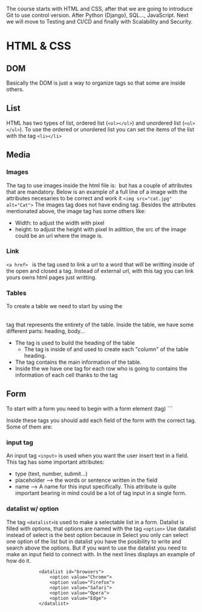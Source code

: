 The course starts with HTML and CSS, after that we are going to introduce Git to use control version. After Python (Django), SQL..., JavaScript. Next we will move to Testing and CI/CD and finally with Scalability and Security.

# HTML & CSS
## DOM
Basically the DOM is just a way to organize tags so that some are inside others.

## List
HTML has two types of list, ordered list (```<ol></ol>```) and unordered list (```<ul></ul>```). 
To use the ordered or unordered list you can set the items of the list with the tag ```<li></li>```

## Media 
### Images
The tag to use images inside the html file is: <img></img> but has a couple of attributes that are mandatory. Below is an example of a full line of a image with the attributes necesaries to be correct and work it
  ```<img src="cat.jpg" alt="Cat">```
The images tag does not have ending tag. Besides the attributes mentionated above, the image tag has some others like:
- Width: to adjust the width with pixel
- height: to adjust the height with pixel
In adittion, the src of the image could be an url where the image is.

### Link
```<a href> ``` is the tag used to link a url to a word that will be writting inside of the open and closed a tag. Instead of external url, with this tag you can link yours owns html pages just writting.

### Tables
To create a table we need to start by using the <table></table> tag that represents the entirety of the table. Inside the table, we have some different parts: heading, body...
- The tag <thead></thead> is used to build the heading of the table
  - The tag <th> is inside of <thead> and used to create each "column" of the table heading.
- The tag <tbody> contains the main information of the table.
- Inside the <tbody> we have one tag <tr> for each row who is going to contains the information of each cell thanks to the tag <td></td>

## Form
To start with a form you need to begin with a form element (tag) ```<form></form>
Inside these tags you should add each field of the form with the correct tag.
Some of them are:
### input tag
An input tag ```<input>``` is used when you want the user insert text in a field. This tag has some important attributes:
- type (text, number, submit...)
- placeholder --> the words or sentence written in the field
- name --> A name for this input specifically. This attribute is quite important bearing in mind could be a lot of tag input in a single form.
### datalist w/ option
The tag ```<datalist>```is used to make a selectable list in a form. Datalist is filled with options, that options are named with the tag ```<option>```
Use datalist instead of select is the best option because in Select you only can select one option of the list but in datalist you have the posibility to write and search above the options.
But if you want to use the datalist you need to make an input field to connect with. In the next lines displays an example of how do it.
```<input name="browser" list="browsers" placeholder="browser">
            <datalist id="browsers">
                <option value="Chrome">
                <option value="Firefox">
                <option value="Safari">
                <option value="Opera">
                <option value="Edge">
            </datalist>
```


